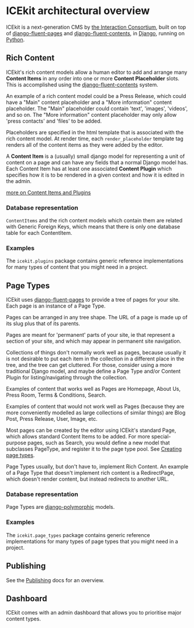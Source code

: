# ICEkit architectural overview

ICEkit is a next-generation CMS by [the Interaction Consortium],
built on top of [django-fluent-pages] and [django-fluent-contents], in
[Django], running on [Python].

## Rich Content

ICEkit's rich content models allow a human editor to add and arrange many
**Content Items** in any order into one or more **Content Placeholder** slots.
This is accomplished using the [django-fluent-contents] system.

An example of a rich content model could be a Press Release, which could have a
"Main" content placeholder and a "More information" content placeholder. The
"Main" placeholder could contain 'text', 'images', 'videos', and so on. The
"More information" content placeholder may only allow 'press contacts' and
'files' to be added.

Placeholders are specified in the html template that is associated with the
rich content model. At render time, each `render_placeholder` template tag
renders all of the content items as they were added by the editor.

A **Content Item** is a (usually) small django model for representing a unit
of content on a page and can have any fields that a normal Django model
has. Each Content Item has at least one associated **Content Plugin** which
specifies how it is to be rendered in a given context and how it is edited in
the admin.

[more on Content Items and Plugins](../howto/plugins.md)

### Database representation
`ContentItems` and the rich content models which contain them are related with
Generic Foreign Keys, which means that there is only one database table for
each ContentItem.

### Examples
The `icekit.plugins` package contains generic reference implementations for
many types of content that you might need in a project.

## Page Types

ICEkit uses [django-fluent-pages] to provide a tree of pages for
your site. Each page is an instance of a Page Type.

Pages can be arranged in any tree shape. The URL of a page is made up of its
slug plus that of its parents.

Pages are meant for 'permanent' parts of your site, ie that represent a
section of your site, and which may appear in permanent site navigation.

Collections of things don't normally work well as pages, because usually it
is not desirable to put each item in the collection in a different place in
the tree, and the tree can get cluttered. For those, consider
using a more traditional Django model, and maybe define a Page Type and/or
Content Plugin for listing/navigating through  the collection.

Examples of content that works well as Pages are Homepage, About Us, Press
Room, Terms & Conditions, Search.

Examples of content that would not work well as Pages (because they are
more conveniently modelled as large collections of similar things) are Blog
Post, Press Release, User, Image, etc.

Most pages can be created by the editor using ICEkit's standard Page, which
allows standard Content Items to be added. For more special-purpose
pages, such as Search, you would define a new model that subclasses PageType,
and register it to the page type pool. See [Creating page types].

Page Types usually, but don't have to, implement Rich Content. An example of a
Page Type that doesn't implement rich content is a RedirectPage, which
doesn't render content, but instead redirects to another URL.

### Database representation

Page Types are [django-polymorphic] models.

### Examples
The `icekit.page_types` package contains generic reference implementations for
many types of page types that you might need in a project.

## Publishing
See the [Publishing] docs for an overview.

## Dashboard
ICEkit comes with an admin dashboard that allows you to prioritise major
content types.

<!-- ## Response Pages -->

[django-fluent-contents]: https://github.com/edoburu/django-fluent-contents
[django-fluent-pages]: https://github.com/edoburu/django-fluent-pages
[django-polymorphic]: https://django-polymorphic.readthedocs.io/
[Django]: https://www.djangoproject.com
[Python]: https://www.python.org
[the Interaction Consortium]: https://interaction.net.au

[Publishing]: ../topics/publishing.md
[Creating page types]: howto/page-types.md
